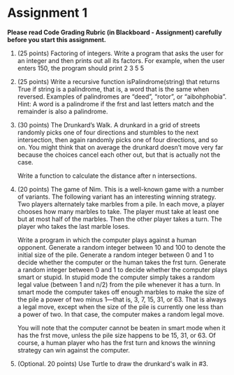 # Assignment 1


**Please read Code Grading Rubric (in Blackboard - Assignment) carefully before you start this assignment.**

1. (25 points) Factoring of integers. Write a program that asks the user for an integer and then prints out all its factors. For example, when the user enters 150, the program should print
    2
    3
    5
    5

2.  (25 points) Write a recursive function isPalindrome(string) that returns True if string is a palindrome, that is, a word that is the same when reversed. Examples of palindromes are “deed”, “rotor”, or “aibohphobia”. Hint: A word is a palindrome if the frst and last letters match and the remainder is also a palindrome.

3. (30 points) The Drunkard’s Walk. A drunkard in a grid of streets randomly picks one of four directions and stumbles to the next intersection, then again randomly picks one of four directions, and so on. You might think that on average the drunkard doesn’t move very far because the choices cancel each other out, but that is actually not the case.

	Write a function to calculate the distance after n intersections. 

4. (20 points) The game of Nim. This is a well-known game with a number of variants. The following variant has an interesting winning strategy. Two players alternately take marbles from a pile. In each move, a player chooses how many marbles to take. The player must take at least one but at most half of the marbles. Then the other player takes a turn. The player who takes the last marble loses.

	Write a program in which the computer plays against a human opponent. Generate a random integer between 10 and 100 to denote the initial size of the pile. Generate a random integer between 0 and 1 to decide whether the computer or the human takes the frst turn. Generate a random integer between 0 and 1 to decide whether the computer plays smart or stupid. In stupid mode the computer simply takes a random legal value (between 1 and n/2) from the pile whenever it has a turn. In smart mode the computer takes off enough marbles to make the size of the pile a power of two minus 1—that is, 3, 7, 15, 31, or 63. That is always a legal move, except when the size of the pile is currently one less than a power of two. In that case, the computer makes a random legal move.

	You will note that the computer cannot be beaten in smart mode when it has the frst move, unless the pile size happens to be 15, 31, or 63. Of course, a human player who has the frst turn and knows the winning strategy can win against the computer.

5. (Optional. 20 points) Use Turtle to draw the drunkard's walk in #3. 
